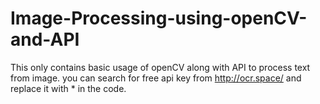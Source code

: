 # Image-Processing-using-openCV-and-API
This only contains basic usage of openCV along with API to process text from image.
you can search for free api key from http://ocr.space/ and replace it with * in the code.
